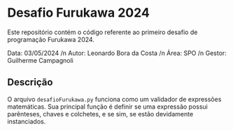 # Desafio Furukawa 2024

Este repositório contém o código referente ao primeiro desafio de programação Furukawa 2024.

Data: 03/05/2024 /n
Autor: Leonardo Bora da Costa /n
Área: SPO /n
Gestor: Guilherme Campagnoli

## Descrição

O arquivo `desafioFurukawa.py` funciona como um validador de expressões matemáticas. Sua principal função é definir se uma expressão possui parênteses, chaves e colchetes, e se sim, se estão devidamente instanciados.
